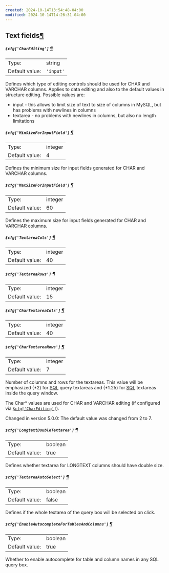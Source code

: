 ```yaml
---
created: 2024-10-14T13:54:48-04:00
modified: 2024-10-14T14:26:31-04:00
---
```


## Text fields[¶](https://docs.phpmyadmin.net/en/latest/config.html#text-fields "Permalink to this headline")

##### `$cfg['CharEditing']` [¶](https://docs.phpmyadmin.net/en/latest/config.html#cfg_CharEditing "Permalink to this definition")

|                |           |
| -------------- | --------- |
| Type:          | string    |
| Default value: | `'input'` |

Defines which type of editing controls should be used for CHAR and VARCHAR columns. Applies to data editing and also to the default values in structure editing. Possible values are:

- input - this allows to limit size of text to size of columns in MySQL, but has problems with newlines in columns
- textarea - no problems with newlines in columns, but also no length limitations

##### `$cfg['MinSizeForInputField']` [¶](https://docs.phpmyadmin.net/en/latest/config.html#cfg_MinSizeForInputField "Permalink to this definition")

|                |         |
| -------------- | ------- |
| Type:          | integer |
| Default value: | 4       |

Defines the minimum size for input fields generated for CHAR and VARCHAR columns.

##### `$cfg['MaxSizeForInputField']` [¶](https://docs.phpmyadmin.net/en/latest/config.html#cfg_MaxSizeForInputField "Permalink to this definition")

|                |         |
| -------------- | ------- |
| Type:          | integer |
| Default value: | 60      |

Defines the maximum size for input fields generated for CHAR and VARCHAR columns.

##### `$cfg['TextareaCols']` [¶](https://docs.phpmyadmin.net/en/latest/config.html#cfg_TextareaCols "Permalink to this definition")

|                |         |
| -------------- | ------- |
| Type:          | integer |
| Default value: | 40      |

##### `$cfg['TextareaRows']` [¶](https://docs.phpmyadmin.net/en/latest/config.html#cfg_TextareaRows "Permalink to this definition")

|                |         |
| -------------- | ------- |
| Type:          | integer |
| Default value: | 15      |

##### `$cfg['CharTextareaCols']` [¶](https://docs.phpmyadmin.net/en/latest/config.html#cfg_CharTextareaCols "Permalink to this definition")

|                |         |
| -------------- | ------- |
| Type:          | integer |
| Default value: | 40      |

##### `$cfg['CharTextareaRows']` [¶](https://docs.phpmyadmin.net/en/latest/config.html#cfg_CharTextareaRows "Permalink to this definition")

|                |         |
| -------------- | ------- |
| Type:          | integer |
| Default value: | 7       |

Number of columns and rows for the textareas. This value will be emphasized (*2) for [SQL](https://docs.phpmyadmin.net/en/latest/glossary.html#term-sql) query textareas and (*1.25) for [SQL](https://docs.phpmyadmin.net/en/latest/glossary.html#term-sql) textareas inside the query window.

The Char\* values are used for CHAR and VARCHAR editing (if configured via [`$cfg['CharEditing']`](https://docs.phpmyadmin.net/en/latest/config.html#cfg_CharEditing)).

Changed in version 5.0.0: The default value was changed from 2 to 7.

##### `$cfg['LongtextDoubleTextarea']` [¶](https://docs.phpmyadmin.net/en/latest/config.html#cfg_LongtextDoubleTextarea "Permalink to this definition")

|                |         |
| -------------- | ------- |
| Type:          | boolean |
| Default value: | true    |

Defines whether textarea for LONGTEXT columns should have double size.

##### `$cfg['TextareaAutoSelect']` [¶](https://docs.phpmyadmin.net/en/latest/config.html#cfg_TextareaAutoSelect "Permalink to this definition")

|                |         |
| -------------- | ------- |
| Type:          | boolean |
| Default value: | false   |

Defines if the whole textarea of the query box will be selected on click.

##### `$cfg['EnableAutocompleteForTablesAndColumns']` [¶](https://docs.phpmyadmin.net/en/latest/config.html#cfg_EnableAutocompleteForTablesAndColumns "Permalink to this definition")

|                |         |
| -------------- | ------- |
| Type:          | boolean |
| Default value: | true    |

Whether to enable autocomplete for table and column names in any SQL query box.
